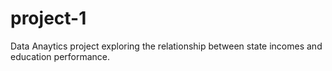 # project-1
Data Anaytics project exploring the relationship between state incomes and education performance.
